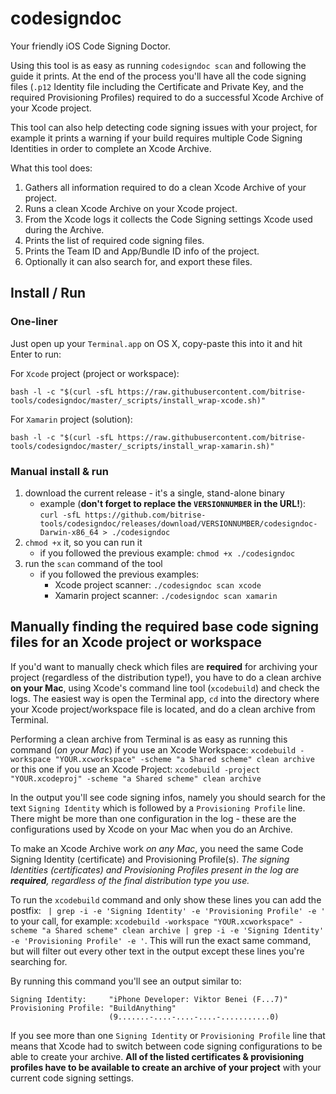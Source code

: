 # codesigndoc

Your friendly iOS Code Signing Doctor.

Using this tool is as easy as running `codesigndoc scan` and following the guide
it prints. At the end of the process you'll have all the code signing files
(`.p12` Identity file including the Certificate and Private Key, and the required Provisioning Profiles)
required to do a successful Xcode Archive of your Xcode project.

This tool can also help detecting code signing issues with your project,
for example it prints a warning if your build requires multiple Code Signing Identities
in order to complete an Xcode Archive.

What this tool does:

1. Gathers all information required to do a clean Xcode Archive of your project.
1. Runs a clean Xcode Archive on your Xcode project.
1. From the Xcode logs it collects the Code Signing settings Xcode used during the Archive.
1. Prints the list of required code signing files.
1. Prints the Team ID and App/Bundle ID info of the project.
1. Optionally it can also search for, and export these files.


## Install / Run

### One-liner

Just open up your `Terminal.app` on OS X, copy-paste this into it and
hit Enter to run:

For `Xcode` project (project or workspace):

```
bash -l -c "$(curl -sfL https://raw.githubusercontent.com/bitrise-tools/codesigndoc/master/_scripts/install_wrap-xcode.sh)"
```

For `Xamarin` project (solution):

```
bash -l -c "$(curl -sfL https://raw.githubusercontent.com/bitrise-tools/codesigndoc/master/_scripts/install_wrap-xamarin.sh)"
```


### Manual install & run

1. download the current release - it's a single, stand-alone binary
    * example (__don't forget to replace the `VERSIONNUMBER` in the URL!__): `curl -sfL https://github.com/bitrise-tools/codesigndoc/releases/download/VERSIONNUMBER/codesigndoc-Darwin-x86_64 > ./codesigndoc`
2. `chmod +x` it, so you can run it
    * if you followed the previous example: `chmod +x ./codesigndoc`
3. run the `scan` command of the tool
    * if you followed the previous examples:
        * Xcode project scanner: `./codesigndoc scan xcode`
        * Xamarin project scanner: `./codesigndoc scan xamarin`


## Manually finding the required base code signing files for an Xcode project or workspace

If you'd want to manually check which files are __required__ for archiving your project (regardless of the distribution type!), you have to do a clean archive **on your Mac**, using Xcode's command line tool (`xcodebuild`) and check the logs.
The easiest way is open the Terminal app, `cd` into the directory where your Xcode project/workspace file is located, and do a clean archive from Terminal.

Performing a clean archive from Terminal is as easy as running this command (*on your Mac*) if you use an Xcode Workspace: `xcodebuild -workspace "YOUR.xcworkspace" -scheme "a Shared scheme" clean archive` or this one if you use an Xcode Project: `xcodebuild -project "YOUR.xcodeproj" -scheme "a Shared scheme" clean archive`

In the output you'll see code signing infos, namely you should search for the text `Signing Identity` which is followed by a `Provisioning Profile` line. There might be more than one configuration in the log - these are the configurations used by Xcode on your Mac when you do an Archive.

To make an Xcode Archive work _on any Mac_, you need the same Code Signing Identity (certificate) and Provisioning Profile(s). _The signing Identities (certificates) and Provisioning Profiles present in the log are **required**, regardless of the final distribution type you use._

To run the `xcodebuild` command and only show these lines you can add the postfix: ` | grep -i -e 'Signing Identity' -e 'Provisioning Profile' -e '` to your call, for example: `xcodebuild -workspace "YOUR.xcworkspace" -scheme "a Shared scheme" clean archive | grep -i -e 'Signing Identity' -e 'Provisioning Profile' -e '`. This will run the exact same command, but will filter out every other text in the output except these lines you're searching for.

By running this command you'll see an output similar to:

```
Signing Identity:     "iPhone Developer: Viktor Benei (F...7)"
Provisioning Profile: "BuildAnything"
                      (9.......-....-....-....-...........0)
```

If you see more than one `Signing Identity` or `Provisioning Profile` line that means that Xcode had to switch between code signing configurations to be able to create your archive. __All of the listed certificates & provisioning profiles have to be available to create an archive of your project__ with your current code signing settings.
